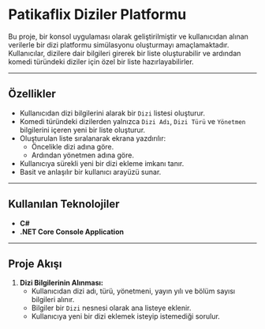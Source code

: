 # Patikaflix Diziler Platformu

Bu proje, bir konsol uygulaması olarak geliştirilmiştir ve kullanıcıdan alınan verilerle bir dizi platformu simülasyonu oluşturmayı amaçlamaktadır. Kullanıcılar, dizilere dair bilgileri girerek bir liste oluşturabilir ve ardından komedi türündeki diziler için özel bir liste hazırlayabilirler.

---

## Özellikler

- Kullanıcıdan dizi bilgilerini alarak bir `Dizi` listesi oluşturur.
- Komedi türündeki dizilerden yalnızca `Dizi Adı`, `Dizi Türü` ve `Yönetmen` bilgilerini içeren yeni bir liste oluşturur.
- Oluşturulan liste sıralanarak ekrana yazdırılır:
  - Öncelikle dizi adına göre.
  - Ardından yönetmen adına göre.
- Kullanıcıya sürekli yeni bir dizi ekleme imkanı tanır.
- Basit ve anlaşılır bir kullanıcı arayüzü sunar.

---

## Kullanılan Teknolojiler

- **C#**
- **.NET Core Console Application**

---

## Proje Akışı

1. **Dizi Bilgilerinin Alınması:**
   - Kullanıcıdan dizi adı, türü, yönetmeni, yayın yılı ve bölüm sayısı bilgileri alınır.
   - Bilgiler bir `Dizi` nesnesi olarak ana listeye eklenir.
   - Kullanıcıya yeni bir dizi eklemek isteyip istemediği sorulur.
